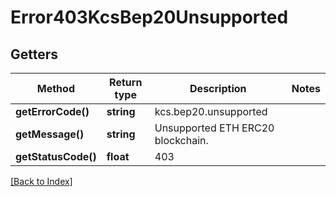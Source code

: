 # Error403KcsBep20Unsupported

## Getters

Method | Return type | Description | Notes
------------ | ------------- | ------------- | -------------
**getErrorCode()** | **string** | kcs.bep20.unsupported |
**getMessage()** | **string** | Unsupported ETH ERC20 blockchain. |
**getStatusCode()** | **float** | 403 |

[[Back to Index]](../index.md)
